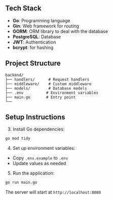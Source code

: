 
## Tech Stack

- **Go**: Programming language
- **Gin**: Web framework for routing
- **GORM**: ORM library to deal with the database
- **PostgreSQL**: Database
- **JWT**: Authentication
- **bcrypt**: for hashing

## Project Structure

```
backend/
├── handlers/      # Request handlers
├── middleware/    # Custom middleware
├── models/        # Database models
├── .env          # Environment variables
├── main.go       # Entry point
└── 
```

## Setup Instructions

3. Install Go dependencies:
```bash
go mod tidy
```

4. Set up environment variables:
- Copy `.env.example` to `.env`
- Update values as needed

5. Run the application:
```bash
go run main.go
```

The server will start at `http://localhost:8080`
